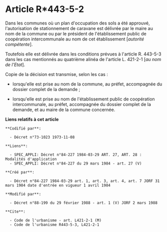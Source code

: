 # Article R*443-5-2

Dans les communes où un plan d'occupation des sols a été approuvé, l'autorisation de stationnement de caravane est délivrée
par le maire au nom de la commune ou par le président de l'établissement public de coopération intercommunale au nom de cet
établissement [*autorité compétente*].

Toutefois elle est délivrée dans les conditions prévues à l'article R. 443-5-3 dans les cas mentionnés au quatrième alinéa de
l'article L. 421-2-1 [*au nom de l'Etat*].

Copie de la décision est transmise, selon les cas :

- lorsqu'elle est prise au nom de la commune, au préfet, accompagnée du dossier complet de la demande ;

- lorsqu'elle est prise au nom de l'établissement public de coopération intercommunale, au préfet, accompagnée du dossier
complet de la demande, et au maire de la commune concernée.

**Liens relatifs à cet article**

	**Codifié par**:

	  - Décret n°73-1023 1973-11-08

	**Liens**:

	  - SPEC_APPLI: Décret n°84-227 1984-03-29 ART. 27, ART. 28 : Modalités d'application
	  - SPEC_APPLI: Décret n°84-227 du 29 mars 1984 - art. 27 (V)

	**Créé par**:

	  - Décret n°84-227 1984-03-29 art. 1, art. 3, art. 4, art. 7 JORF 31 mars 1984 date d'entrée en vigueur 1 avril 1984

	**Modifié par**:

	  - Décret n°88-199 du 29 février 1988 - art. 1 (V) JORF 2 mars 1988

	**Cite**:

	  - Code de l'urbanisme - art. L421-2-1 (M)
	  - Code de l'urbanisme R443-5-3, L421-2-1
